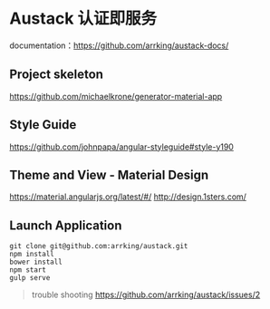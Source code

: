 # Austack 认证即服务

documentation：https://github.com/arrking/austack-docs/


## Project skeleton
https://github.com/michaelkrone/generator-material-app

## Style Guide
https://github.com/johnpapa/angular-styleguide#style-y190

## Theme and View - Material Design
https://material.angularjs.org/latest/#/
http://design.1sters.com/

## Launch Application
```
git clone git@github.com:arrking/austack.git
npm install
bower install
npm start
gulp serve
```
> trouble shooting https://github.com/arrking/austack/issues/2
